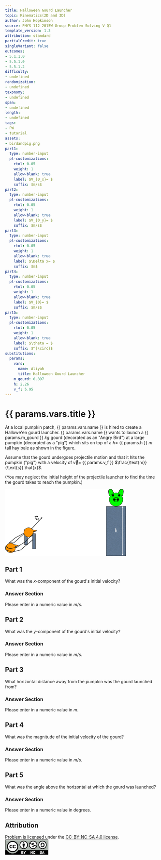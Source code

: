 ```yaml
---
title: Halloween Gourd Launcher
topic: Kinematics(2D and 3D)
author: John Hopkinson
source: PHYS 112 2015W Group Problem Solving V Q1
template_version: 1.3
attribution: standard
partialCredit: true
singleVariant: false
outcomes:
- 5.1.1.0
- 5.5.1.0
- 5.5.1.2
difficulty:
- undefined
randomization:
- undefined
taxonomy:
- undefined
span:
- undefined
length:
- undefined
tags:
- PW
- tutorial
assets:
- birdandpig.png
part1:
  type: number-input
  pl-customizations:
    rtol: 0.05
    weight: 1
    allow-blank: true
    label: $V_{0_x}= $
    suffix: $m/s$
part2:
  type: number-input
  pl-customizations:
    rtol: 0.05
    weight: 1
    allow-blank: true
    label: $V_{0_y}= $
    suffix: $m/s$
part3:
  type: number-input
  pl-customizations:
    rtol: 0.05
    weight: 1
    allow-blank: true
    label: $\Delta x= $
    suffix: $m$
part4:
  type: number-input
  pl-customizations:
    rtol: 0.05
    weight: 1
    allow-blank: true
    label: $V_{0}= $
    suffix: $m/s$
part5:
  type: number-input
  pl-customizations:
    rtol: 0.05
    weight: 1
    allow-blank: true
    label: $\theta = $
    suffix: $^{\circ}$
substitutions:
  params:
    vars:
      name: Aliyah
      title: Halloween Gourd Launcher
    m_gourd: 0.897
    h: 2.26
    v_f: 5.95
---
```

# {{ params.vars.title }}
At a local pumpkin patch, {{ params.vars.name }} is hired to create a Hallowe'en gourd launcher.  {{ params.vars.name }} wants to launch a {{ params.m_gourd }} $kg$ gourd (decorated as an "Angry Bird") at a large pumpkin (decorated as a "pig") which sits on top of a $h=$ {{ params.h }} $m$ tall hay bale as shown in the figure.

Assume that the gourd undergoes projectile motion and that it hits the pumpkin ("pig") with a velocity of $\overrightarrow{v} =$ {{ params.v_f }} $\frac{\text{m}}{\text{s}} \hat{x}$.

(You may neglect the initial height of the projectile launcher to find the time the gourd takes to reach the pumpkin.)

<img src="birdandpig.png" alt="A gourd is launched with velocity v nought towards a pig-shaped pumpkin sitting on top of a hay bale of height h." width=400>

## Part 1

What was the $x$-component of the gourd's initial velocity?

### Answer Section

Please enter in a numeric value in $m/s$.

## Part 2

What was the $y$-component of the gourd's initial velocity?

### Answer Section

Please enter in a numeric value in $m/s$.

## Part 3

What horizontal distance away from the pumpkin was the gourd launched from?

### Answer Section

Please enter in a numeric value in $m$.

## Part 4

What was the magnitude of the initial velocity of the gourd?

### Answer Section

Please enter in a numeric value in $m/s$.

## Part 5

What was the angle above the horizontal at which the gourd was launched?

### Answer Section

Please enter in a numeric value in degrees.

## Attribution

Problem is licensed under the [CC-BY-NC-SA 4.0 license](https://creativecommons.org/licenses/by-nc-sa/4.0/).<br> ![The Creative Commons 4.0 license requiring attribution-BY, non-commercial-NC, and share-alike-SA license.](https://raw.githubusercontent.com/firasm/bits/master/by-nc-sa.png)